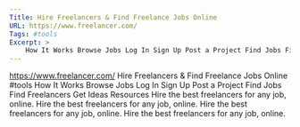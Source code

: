```yaml
---
Title: Hire Freelancers & Find Freelance Jobs Online
URL: https://www.freelancer.com/
Tags: #tools
Excerpt: >
    How It Works Browse Jobs Log In Sign Up Post a Project Find Jobs Find Freelancers Get Ideas Resources Hire the best freelancers for any job, online. Hire the best freelancers for any job, online. Hire the best freelancers for any job, online. Hire the best freelancers for any job, online.
---
```

https://www.freelancer.com/
Hire Freelancers & Find Freelance Jobs Online
#tools
How It Works Browse Jobs Log In Sign Up Post a Project Find Jobs Find Freelancers Get Ideas Resources Hire the best freelancers for any job, online. Hire the best freelancers for any job, online. Hire the best freelancers for any job, online. Hire the best freelancers for any job, online.